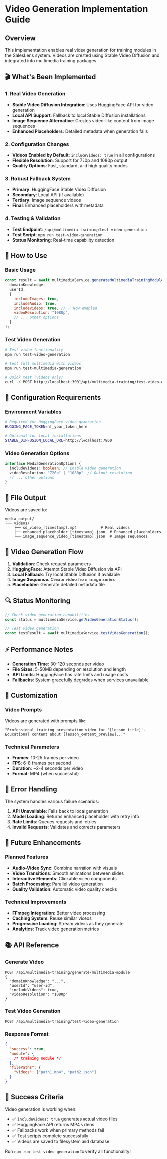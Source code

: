 # Video Generation Implementation Guide

## Overview

This implementation enables real video generation for training modules in the SalesLens system. Videos are created using Stable Video Diffusion and integrated into multimedia training packages.

## 🎬 What's Been Implemented

### 1. **Real Video Generation**

- **Stable Video Diffusion Integration**: Uses HuggingFace API for video generation
- **Local API Support**: Fallback to local Stable Diffusion installations
- **Image Sequence Alternative**: Creates video-like content from image sequences
- **Enhanced Placeholders**: Detailed metadata when generation fails

### 2. **Configuration Changes**

- **Videos Enabled by Default**: `includeVideos: true` in all configurations
- **Flexible Resolution**: Support for 720p and 1080p output
- **Quality Options**: Fast, standard, and high quality modes

### 3. **Robust Fallback System**

- **Primary**: HuggingFace Stable Video Diffusion
- **Secondary**: Local API (if available)
- **Tertiary**: Image sequence videos
- **Final**: Enhanced placeholders with metadata

### 4. **Testing & Validation**

- **Test Endpoint**: `/api/multimedia-training/test-video-generation`
- **Test Script**: `npm run test-video-generation`
- **Status Monitoring**: Real-time capability detection

## 🚀 How to Use

### Basic Usage

```javascript
const result = await multimediaService.generateMultimediaTrainingModule(
  domainKnowledge,
  userId,
  {
    includeImages: true,
    includeAudio: true,
    includeVideos: true, // ✅ Now enabled
    videoResolution: "1080p",
    // ... other options
  }
);
```

### Test Video Generation

```bash
# Test video functionality
npm run test-video-generation

# Test full multimedia with videos
npm run test-multimedia-generation

# Quick test (videos only)
curl -X POST http://localhost:3001/api/multimedia-training/test-video-generation
```

## 🔧 Configuration Requirements

### Environment Variables

```bash
# Required for HuggingFace video generation
HUGGING_FACE_TOKEN=hf_your_token_here

# Optional for local installations
STABLE_DIFFUSION_LOCAL_URL=http://localhost:7860
```

### Video Generation Options

```typescript
interface MediaGenerationOptions {
  includeVideos: boolean; // Enable video generation
  videoResolution: "720p" | "1080p"; // Output resolution
  // ... other options
}
```

## 📁 File Output

Videos are saved to:

```
media_output/
└── videos/
    ├── sd_video_[timestamp].mp4           # Real videos
    ├── enhanced_placeholder_[timestamp].json  # Enhanced placeholders
    └── image_sequence_video_[timestamp].json  # Image sequences
```

## 🎯 Video Generation Flow

1. **Validation**: Check request parameters
2. **HuggingFace**: Attempt Stable Video Diffusion via API
3. **Local Fallback**: Try local Stable Diffusion if available
4. **Image Sequence**: Create video from image series
5. **Placeholder**: Generate detailed metadata file

## 🔍 Status Monitoring

```typescript
// Check video generation capabilities
const status = multimediaService.getVideoGenerationStatus();

// Test video generation
const testResult = await multimediaService.testVideoGeneration();
```

## ⚡ Performance Notes

- **Generation Time**: 30-120 seconds per video
- **File Sizes**: 5-50MB depending on resolution and length
- **API Limits**: HuggingFace has rate limits and usage costs
- **Fallbacks**: System gracefully degrades when services unavailable

## 🎨 Customization

### Video Prompts

Videos are generated with prompts like:

```
"Professional training presentation video for '[lesson_title]'.
Educational content about [lesson_content_preview]..."
```

### Technical Parameters

- **Frames**: 10-25 frames per video
- **FPS**: 6-8 frames per second
- **Duration**: ~2-4 seconds per video
- **Format**: MP4 (when successful)

## 🚨 Error Handling

The system handles various failure scenarios:

1. **API Unavailable**: Falls back to local generation
2. **Model Loading**: Returns enhanced placeholder with retry info
3. **Rate Limits**: Queues requests and retries
4. **Invalid Requests**: Validates and corrects parameters

## 🔮 Future Enhancements

### Planned Features

- **Audio-Video Sync**: Combine narration with visuals
- **Video Transitions**: Smooth animations between slides
- **Interactive Elements**: Clickable video components
- **Batch Processing**: Parallel video generation
- **Quality Validation**: Automatic video quality checks

### Technical Improvements

- **FFmpeg Integration**: Better video processing
- **Caching System**: Reuse similar videos
- **Progressive Loading**: Stream videos as they generate
- **Analytics**: Track video generation metrics

## 📚 API Reference

### Generate Video

```http
POST /api/multimedia-training/generate-multimedia-module
{
  "domainKnowledge": "...",
  "userId": "user-id",
  "includeVideos": true,
  "videoResolution": "1080p"
}
```

### Test Video Generation

```http
POST /api/multimedia-training/test-video-generation
```

### Response Format

```json
{
  "success": true,
  "module": {
    /* training module */
  },
  "filePaths": {
    "videos": ["path1.mp4", "path2.json"]
  }
}
```

## 🎉 Success Criteria

Video generation is working when:

- ✅ `includeVideos: true` generates actual video files
- ✅ HuggingFace API returns MP4 videos
- ✅ Fallbacks work when primary methods fail
- ✅ Test scripts complete successfully
- ✅ Videos are saved to filesystem and database

Run `npm run test-video-generation` to verify all functionality!
